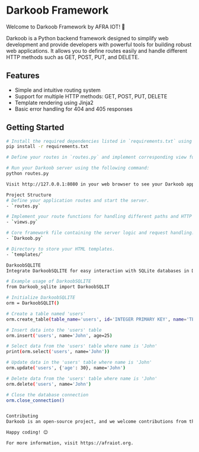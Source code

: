 # Darkoob Framework

Welcome to Darkoob Framework by AFRA IOT! 🚀

Darkoob is a Python backend framework designed to simplify web development 
and provide developers with powerful tools for building robust web applications. 
It allows you to define routes easily and handle different HTTP methods such as GET, 
POST, PUT, and DELETE.

## Features

- Simple and intuitive routing system
- Support for multiple HTTP methods: GET, POST, PUT, DELETE
- Template rendering using Jinja2
- Basic error handling for 404 and 405 responses

## Getting Started

```bash
# Install the required dependencies listed in `requirements.txt` using pip:
pip install -r requirements.txt

# Define your routes in `routes.py` and implement corresponding view functions in `views.py`.

# Run your Darkoob server using the following command:
python routes.py

Visit http://127.0.0.1:8080 in your web browser to see your Darkoob application in action!

Project Structure
# Define your application routes and start the server.
- `routes.py`

# Implement your route functions for handling different paths and HTTP methods.
- `views.py`

# Core framework file containing the server logic and request handling.
- `Darkoob.py`

# Directory to store your HTML templates.
- `templates/`

DarkoobSQLITE
Integrate DarkoobSQLITE for easy interaction with SQLite databases in Darkoob.

# Example usage of DarkoobSQLITE
from Darkoob_sqlite import DarkoobSQLIT

# Initialize DarkoobSQLITE
orm = DarkoobSQLIT()

# Create a table named 'users'
orm.create_table(table_name='users', id='INTEGER PRIMARY KEY', name='TEXT', age='INTEGER')

# Insert data into the 'users' table
orm.insert('users', name='John', age=25)

# Select data from the 'users' table where name is 'John'
print(orm.select('users', name='John'))

# Update data in the 'users' table where name is 'John'
orm.update('users', {'age': 30}, name='John')

# Delete data from the 'users' table where name is 'John'
orm.delete('users', name='John')

# Close the database connection
orm.close_connection()


Contributing
Darkoob is an open-source project, and we welcome contributions from the community. If you have any suggestions, bug reports, or feature requests, please create an issue or submit a pull request.

Happy coding! 😊

For more information, visit https://afraiot.org.
